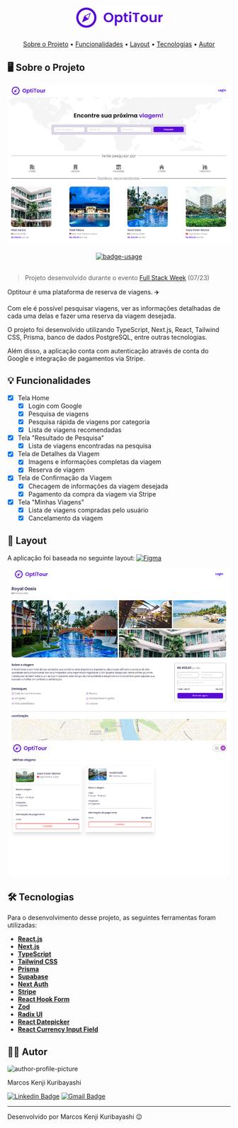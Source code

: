 <!-- CABEÇALHO -->
<div id="readme-top" align="center">
    <h1>
        <img width=200 src="/public/logo.png" alt="project-name" />
    </h1>
    <p>
        <a href="#%EF%B8%8F-sobre-o-projeto">Sobre o Projeto</a> •
        <a href="#-funcionalidades">Funcionalidades</a> •
        <a href="#-layout">Layout</a> •
        <a href="#%EF%B8%8F-tecnologias">Tecnologias</a> •
        <a href="#-autor">Autor</a>
    </p>
</div>

<!-- SOBRE O PROJETO -->

## 🖥️ Sobre o Projeto

<div align="center">
    <img src=".github/home.png" width=800/>
    <br/>
    <br/>
    <a href="https://optitour.vercel.app/">
        <img src="https://img.shields.io/badge/demo-ver%20aplicação-blue?style=for-the-badge" alt="badge-usage" >
    </a>
</div>

<br/>

> Projeto desenvolvido durante o evento [Full Stack Week](https://fullstackclub.com.br/fsw/) (07/23)

Optitour é uma plataforma de reserva de viagens. ✈️

Com ele é possível pesquisar viagens, ver as informações detalhadas de cada uma delas e fazer uma reserva da viagem desejada.

O projeto foi desenvolvido utilizando TypeScript, Next.js, React, Tailwind CSS, Prisma, banco de dados PostgreSQL, entre outras tecnologias.

Além disso, a aplicação conta com autenticação através de conta do Google e integração de pagamentos via Stripe.

<!-- FUNCIONALIDADES -->

## 💡 Funcionalidades

- [x] Tela Home
  - [x] Login com Google
  - [x] Pesquisa de viagens
  - [x] Pesquisa rápida de viagens por categoria
  - [x] Lista de viagens recomendadas
- [x] Tela "Resultado de Pesquisa"
  - [x] Lista de viagens encontradas na pesquisa
- [x] Tela de Detalhes da Viagem
  - [x] Imagens e informações completas da viagem
  - [x] Reserva de viagem
- [x] Tela de Confirmação da Viagem
  - [x] Checagem de informações da viagem desejada
  - [x] Pagamento da compra da viagem via Stripe
- [x] Tela "Minhas Viagens"
  - [x] Lista de viagens compradas pelo usuário
  - [x] Cancelamento da viagem

<!-- LAYOUT -->

## 🎨 Layout

A aplicação foi baseada no seguinte layout: [![Figma](https://img.shields.io/badge/figma-%23F24E1E.svg?style=for-the-badge&logo=figma&logoColor=white)](<https://www.figma.com/file/2NP9iNookuR5mTvKtbufmm/FSW-Project-(Copy)?type=design&node-id=194-1733&mode=design&t=1HD2evpOPpSd9HE1-0>)

<p align="center">
  <img src=".github/tripDetails.png" width=500>

  <img src=".github/myTrips.png" width=500>
</p>

<!-- TECNOLOGIAS -->

## 🛠️ Tecnologias

Para o desenvolvimento desse projeto, as seguintes ferramentas foram utilizadas:

- **[React.js](https://pt-br.reactjs.org/)**
- **[Next.js](https://nextjs.org/)**
- **[TypeScript](https://www.typescriptlang.org/)**
- **[Tailwind CSS](https://tailwindcss.com/)**
- **[Prisma](https://www.prisma.io/)**
- **[Supabase](https://supabase.com/)**
- **[Next Auth](https://next-auth.js.org/)**
- **[Stripe](https://stripe.com/br)**
- **[React Hook Form](https://www.react-hook-form.com/)**
- **[Zod](https://zod.dev/)**
- **[Radix UI](https://www.radix-ui.com/)**
- **[React Datepicker](https://www.npmjs.com/package/react-datepicker)**
- **[React Currency Input Field](https://www.npmjs.com/package/react-currency-input-field)**

## 👨‍💻 Autor

<img style="border-radius: 15%;" src="https://gitlab.com/uploads/-/system/user/avatar/8603970/avatar.png?width=400" width=70 alt="author-profile-picture"/>

Marcos Kenji Kuribayashi

[![Linkedin Badge](https://img.shields.io/badge/-LinkedIn-blue?style=flat&logo=Linkedin&logoColor=white)](https://www.linkedin.com/in/marcos-kuribayashi/) [![Gmail Badge](https://img.shields.io/badge/-marcosken13@gmail.com-c14438?style=flat&logo=Gmail&logoColor=white)](mailto:marcosken13@gmail.com)

---

Desenvolvido por Marcos Kenji Kuribayashi 😉
